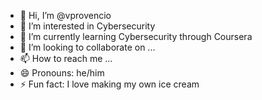 - 👋 Hi, I’m @vprovencio
- 👀 I’m interested in Cybersecurity
- 🌱 I’m currently learning Cybersecurity through Coursera
- 💞️ I’m looking to collaborate on ...
- 📫 How to reach me ...
- 😄 Pronouns: he/him
- ⚡ Fun fact: I love making my own ice cream

<!---
vprovencio/vprovencio is a ✨ special ✨ repository because its `README.md` (this file) appears on your GitHub profile.
You can click the Preview link to take a look at your changes.
--->
